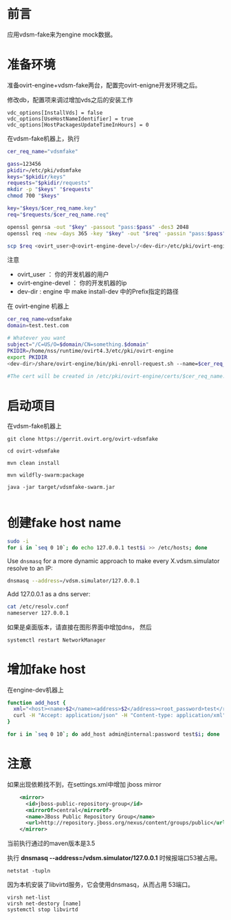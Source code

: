 # 前言

应用vdsm-fake来为engine mock数据。

# 准备环境

准备ovirt-engine+vdsm-fake两台，配置完ovirt-enigne开发环境之后。

修改db，配置项来调过增加vds之后的安装工作
``` shell
vdc_options[InstallVds] = false
vdc_options[UseHostNameIdentifier] = true
vdc_options[HostPackagesUpdateTimeInHours] = 0
```




在vdsm-fake机器上，执行

```bash
cer_req_name="vdsmfake"

gass=123456
pkidir=/etc/pki/vdsmfake
keys="$pkidir/keys"
requests="$pkidir/requests"
mkdir -p "$keys" "$requests"
chmod 700 "$keys"

key="$keys/$cer_req_name.key"
req="$requests/$cer_req_name.req"

openssl genrsa -out "$key" -passout "pass:$pass" -des3 2048
openssl req -new -days 365 -key "$key" -out "$req" -passin "pass:$pass" -passout "pass:$pass" -batch -subj "/"

scp $req <ovirt_user>@<ovirt-engine-devel>/<dev-dir>/etc/pki/ovirt-engine/requests/
```
注意

-   ovirt_user          ： 你的开发机器的用户
-   ovirt-engine-devel  ： 你的开发机器的ip
-   dev-dir             :  engine 中 make install-dev 中的Prefix指定的路径


在 ovirt-engine 机器上

```bash
cer_req_name=vdsmfake
domain=test.test.com

# Whatever you want
subject="/C=US/O=$domain/CN=something.$domain"
PKIDIR=/home/nss/runtime/ovirt4.3/etc/pki/ovirt-engine
export PKIDIR
<dev-dir>/share/ovirt-engine/bin/pki-enroll-request.sh --name=$cer_req_name --subject=$subject

#The cert will be created in /etc/pki/ovirt-engine/certs/$cer_req_name.cer .

```

# 启动项目
在vdsm-fake机器上

```
git clone https://gerrit.ovirt.org/ovirt-vdsmfake

cd ovirt-vdsmfake

mvn clean install

mvn wildfly-swarm:package

java -jar target/vdsmfake-swarm.jar


```


# 创建fake host name


```bash
sudo -i
for i in `seq 0 10`; do echo 127.0.0.1 test$i >> /etc/hosts; done
```

Use `dnsmasq` for a more dynamic approach to make every X.vdsm.simulator resolve to an IP:

```bash
dnsmasq --address=/vdsm.simulator/127.0.0.1
```

Add 127.0.0.1 as a dns server:
```bash
cat /etc/resolv.conf
nameserver 127.0.0.1
```
如果是桌面版本，请直接在图形界面中增加dns， 然后
```
systemctl restart NetworkManager
```


# 增加fake host
在engine-dev机器上

```bash
function add_host {
  xml="<host><name>$2</name><address>$2</address><root_password>test</root_password></host>"
  curl -H "Accept: application/json" -H "Content-type: application/xml" -X POST --user $1 http://localhost:8080/ovirt-engine/api/hosts --data "$xml"
}

for i in `seq 0 10`; do add_host admin@internal:password test$i; done
```



# 注意

如果出现依赖找不到，在settings.xml中增加 jboss mirror
```xml
    <mirror>    
      <id>jboss-public-repository-group</id>    
      <mirrorOf>central</mirrorOf>    
      <name>JBoss Public Repository Group</name>    
      <url>http://repository.jboss.org/nexus/content/groups/public</url>    
    </mirror> 
```

当前执行通过的maven版本是3.5


执行 **dnsmasq --address=/vdsm.simulator/127.0.0.1** 时候报端口53被占用。

    netstat -tupln 


因为本机安装了libvirtd服务，它会使用dnsmasq，从而占用 53端口。



```
virsh net-list
virsh net-destory [name]
systemctl stop libvirtd
```

